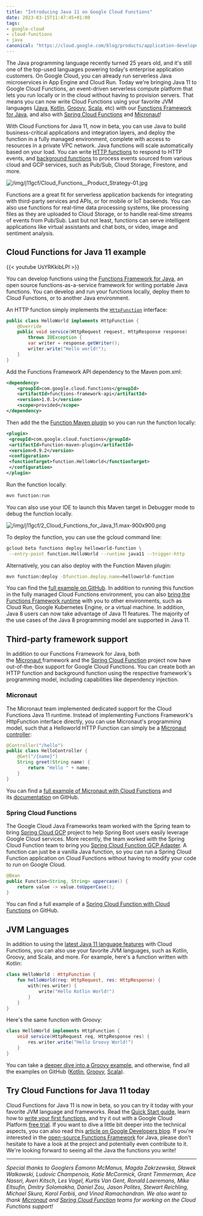 ```yaml
---
title: "Introducing Java 11 on Google Cloud Functions"
date: 2023-03-15T11:47:45+01:00
tags:
- google-cloud
- cloud-functions
- java
canonical: "https://cloud.google.com/blog/products/application-development/introducing-java-11-on-google-cloud-functions"
---
```


The Java programming language recently turned 25 years old, and it's still one of the top-used languages powering today's enterprise application customers. On Google Cloud, you can already run serverless Java microservices in App Engine and Cloud Run. Today we're bringing Java 11 to Google Cloud Functions, an event-driven serverless compute platform that lets you run locally or in the cloud without having to provision servers. That means you can now write Cloud Functions using your favorite JVM languages ([Java](https://github.com/GoogleCloudPlatform/java-docs-samples/tree/master/functions/helloworld/helloworld), [Kotlin](https://github.com/GoogleCloudPlatform/java-docs-samples/tree/master/functions/helloworld/kotlin-helloworld), [Groovy](https://github.com/GoogleCloudPlatform/java-docs-samples/tree/master/functions/helloworld/groovy-helloworld), [Scala](https://github.com/GoogleCloudPlatform/java-docs-samples/tree/master/functions/helloworld/scala-helloworld), etc) with our [Functions Framework for Java](https://github.com/GoogleCloudPlatform/functions-framework-java), and also with [Spring Cloud Functions](https://cloud.spring.io/spring-cloud-static/spring-cloud-function/3.0.6.RELEASE/reference/html/gcp.html) and [Micronaut](https://micronaut-projects.github.io/micronaut-gcp/2.0.x/guide/#simpleFunctions)!

With Cloud Functions for Java 11, now in beta, you can use Java to build business-critical applications and integration layers, and deploy the function in a fully managed environment, complete with access to resources in a private VPC network. Java functions will scale automatically based on your load. You can write [HTTP functions](https://cloud.google.com/functions/docs/writing/http) to respond to HTTP events, and [background functions](https://cloud.google.com/functions/docs/writing/background) to process events sourced from various cloud and GCP services, such as Pub/Sub, Cloud Storage, Firestore, and more.

![/img/j11gcf/Cloud_Functions__Product_Strategy-01.jpg](/img/j11gcf/Cloud_Functions__Product_Strategy-01.jpg)

Functions are a great fit for serverless application backends for integrating with third-party services and APIs, or for mobile or IoT backends. You can also use functions for real-time data processing systems, like processing files as they are uploaded to Cloud Storage, or to handle real-time streams of events from Pub/Sub. Last but not least, functions can serve intelligent applications like virtual assistants and chat bots, or video, image and sentiment analysis.

## Cloud Functions for Java 11 example

{{< youtube UsYRKkibLPI >}}

You can develop functions using the [Functions Framework for Java](https://github.com/GoogleCloudPlatform/functions-framework-java/), an open source functions-as-a-service framework for writing portable Java functions. You can develop and run your functions locally, deploy them to Cloud Functions, or to another Java environment.

An HTTP function simply implements the [`HttpFunction`](https://javadoc.io/static/com.google.cloud.functions/functions-framework-api/1.0.1/com/google/cloud/functions/HttpFunction.html) interface:

```java
public class HelloWorld implements HttpFunction {
    @Override
    public void service(HttpRequest request, HttpResponse response)
        throws IOException {
        var writer = response.getWriter();
        writer.write("Hello world!");
    }
}
```

Add the Functions Framework API dependency to the Maven pom.xml:


```xml
<dependency>
    <groupId>com.google.cloud.functions</groupId>
    <artifactId>functions-framework-api</artifactId>
    <version>1.0.1</version>
    <scope>provided</scope>
</dependency>
```

Then add the the [Function Maven plugin](https://github.com/GoogleCloudPlatform/functions-framework-java#running-a-function-with-the-maven-plugin) so you can run the function locally:

```xml
<plugin>
 <groupId>com.google.cloud.functions</groupId>
 <artifactId>function-maven-plugin</artifactId>
 <version>0.9.2</version>
 <configuration>
 <functionTarget>function.HelloWorld</functionTarget>
 </configuration>
</plugin>
```

Run the function locally:

```bash
mvn function:run
```

You can also use your IDE to launch this Maven target in Debugger mode to debug the function locally.

![/img/j11gcf/2_Cloud_Functions_for_Java_11.max-900x900.png](/img/j11gcf/2_Cloud_Functions_for_Java_11.max-900x900.png)

To deploy the function, you can use the gcloud command line:

```bash
gcloud beta functions deploy helloworld-function \
 --entry-point function.HelloWorld --runtime java11 --trigger-http
```

Alternatively, you can also deploy with the Function Maven plugin:

```bash
mvn function:deploy -Dfunction.deploy.name=helloworld-function
```


You can find the [full example on GitHub](https://github.com/GoogleCloudPlatform/java-docs-samples/tree/master/functions/helloworld/helloworld). In addition to running this function in the fully managed Cloud Functions environment, you can also [bring the Functions Framework runtime](https://github.com/GoogleCloudPlatform/functions-framework-java#running-the-functions-framework-directly) with you to other environments, such as Cloud Run, Google Kubernetes Engine, or a virtual machine. In addition, Java 8 users can now take advantage of Java 11 features. The majority of the use cases of the Java 8 programming model are supported in Java 11.

## Third-party framework support

In addition to our Functions Framework for Java, both the [Micronaut ](https://micronaut-projects.github.io/micronaut-gcp/2.0.x/guide/#simpleFunctions)framework and the [Spring Cloud Function](https://spring.io/projects/spring-cloud-function) project now have out-of-the-box support for Google Cloud Functions. You can create both an HTTP function and background function using the respective framework's programming model, including capabilities like dependency injection.

### Micronaut

The Micronaut team implemented dedicated support for the Cloud Functions Java 11 runtime. Instead of implementing Functions Framework's HttpFunction interface directly, you can use Micronaut's programming model, such that a Helloworld HTTP Function can simply be a [Micronaut controller](https://docs.micronaut.io/2.0.0.M2/guide/index.html#creatingServer):

```java
@Controller("/hello")
public class HelloController {
    @Get("/{name}")
    String greet(String name) {
        return "Hello " + name;
    }
}
```

You can find a [full example of Micronaut with Cloud Functions](https://github.com/micronaut-projects/micronaut-gcp/tree/master/examples/hello-world-cloud-function) and its [documentation](https://micronaut-projects.github.io/micronaut-gcp/snapshot/guide/#httpFunctions) on GitHub.

### Spring Cloud Functions

The Google Cloud Java Frameworks team worked with the Spring team to bring [Spring Cloud GCP](https://spring.io/projects/spring-cloud-gcp) project to help Spring Boot users easily leverage Google Cloud services. More recently, the team worked with the Spring Cloud Function team to bring you [Spring Cloud Function GCP Adapter](https://cloud.spring.io/spring-cloud-static/spring-cloud-function/3.0.7.RELEASE/reference/html/gcp.html). A function can just be a vanilla Java function, so you can run a Spring Cloud Function application on Cloud Functions without having to modify your code to run on Google Cloud.

```java
@Bean
public Function<String, String> uppercase() {
    return value -> value.toUpperCase();
}
```

You can find a full example of a [Spring Cloud Function with Cloud Functions](https://github.com/spring-cloud/spring-cloud-function/tree/master/spring-cloud-function-samples/function-sample-gcp-http) on GitHub.

## JVM Languages

In addition to using the [latest Java 11 language features](https://advancedweb.hu/new-language-features-since-java-8-to-14/) with Cloud Functions, you can also use your favorite JVM languages, such as Kotlin, Groovy, and Scala, and more. For example, here's a function written with Kotlin:

```kotlin
class HelloWorld : HttpFunction {
    fun helloWorld(req: HttpRequest, res: HttpResponse) {
        with(res.writer) {
            write("Hello Kotlin World!")
        }
    }
}
```

Here's the same function with Groovy:

```groovy
class HelloWorld implements HttpFunction {
    void service(HttpRequest req, HttpResponse res) {
        res.writer.write("Hello Groovy World!")
    }
}
```

You can take a [deeper dive into a Groovy example](http://glaforge.appspot.com/article/deploying-serverless-functions-in-groovy-on-the-new-java-11-runtime-for-google-cloud-functions), and otherwise, find all the examples on GitHub ([Kotlin](https://github.com/GoogleCloudPlatform/java-docs-samples/tree/master/functions/helloworld/kotlin-helloworld), [Groovy](https://github.com/GoogleCloudPlatform/java-docs-samples/tree/master/functions/helloworld/groovy-helloworld), [Scala](https://github.com/GoogleCloudPlatform/java-docs-samples/tree/master/functions/helloworld/scala-helloworld)).

## Try Cloud Functions for Java 11 today

Cloud Functions for Java 11 is now in beta, so you can try it today with your favorite JVM language and frameworks. Read the [Quick Start guide](https://cloud.google.com/functions/docs/quickstart-java), learn how to [write your first functions](https://cloud.google.com/functions/docs/first-java), and try it out with a Google Cloud Platform [free trial](https://cloud.google.com/free). If you want to dive a little bit deeper into the technical aspects, you can also read this [article on Google Developers blog](https://developers.googleblog.com/2020/05/java-11-for-cloud-functions.html). If you're interested in the [open-source Functions Framework](https://github.com/GoogleCloudPlatform/functions-framework-java) for Java, please don't hesitate to have a look at the project and potentially even contribute to it. We're looking forward to seeing all the Java the functions you write! 

* * * * *

*Special thanks to Googlers Éamonn McManus, Magda Zakrzewska‎, Sławek Walkowski, Ludovic Champenois, Katie McCormick, Grant Timmerman, Ace Nassri, Averi Kitsch, Les Vogel, Kurtis Van Gent, Ronald Laeremans, Mike Eltsufin, Dmitry Solomakha, Daniel Zou, Jason Polites, Stewart Reichling, Michael Skura, Karol Farbiś, and Vinod Ramachandran. We also want to thank [Micronaut](https://micronaut.io/) and [Spring Cloud Function](https://spring.io/projects/spring-cloud-function) teams for working on the Cloud Functions support!*
